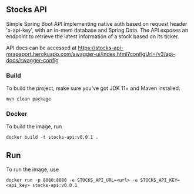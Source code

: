 ## Stocks API

Simple Spring Boot API implementing native auth based on request header 'x-api-key', with an in-mem database and Spring Data.
The API exposes an endpoint to retrieve the latest information of a stock based on its ticker.

API docs can be accessed at https://stocks-api-mrapaport.herokuapp.com/swagger-ui/index.html?configUrl=/v3/api-docs/swagger-config


### Build

To build the project, make sure you've got JDK 11+ and Maven installed:

```shell
mvn clean package
```

### Docker
To build the image, run 
```shell
docker build -t stocks-api:v0.0.1 .
```

## Run

To run the image, use

```shell
docker run -p 8080:8080 -e STOCKS_API_URL=<url> -e STOCKS_API_KEY=<api_key> stocks-api:v0.0.1
```

